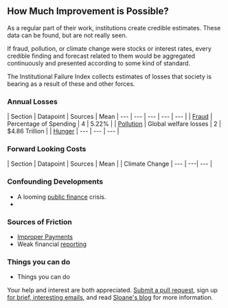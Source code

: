 ## How Much Improvement is Possible?

As a regular part of their work, institutions create credible estimates. These data can be found, but are not really seen. 

If fraud, pollution, or climate change were stocks or interest rates, every credible finding and forecast related to them would be aggregated continuously and presented according to some kind of standard. 

The Institutional Failure Index collects estimates of losses that society is bearing as a result of these and other forces. 

### Annual Losses

| Section | Datapoint | Sources | Mean 
| --- | --- | --- | --- | --- |
| [Fraud](fraud.md) | Percentage of Spending | 4 | 5.22% |
| [Pollution](pollution.md) | Global welfare losses | 2 | $4.86 Trillion |
| [Hunger](hunger.md) | --- | --- | --- |

### Forward Looking Costs

| Section | Datapoint | Sources | Mean |
| Climate Change | --- | ---| --- |

### Confounding Developments

* A looming [public finance](publicfinance.md) crisis.
*    

### Sources of Friction

* [Improper Payments](improper.md)
* Weak financial [reporting](reporting.md)

### Things you can do

* Things you can do

Your help and interest are both appreciated. [Submit a pull request](https://github.com/srvo/failure/pulls), sign up [for brief, interesting emails](http://eepurl.com/c-hM25), and read [Sloane's blog](http://srvo.org/) for more information. 
